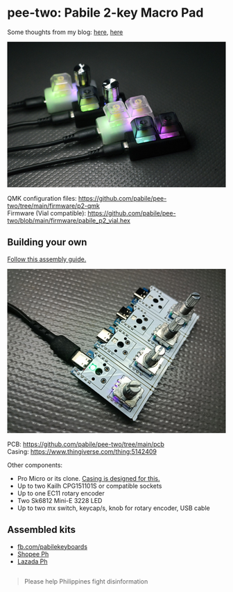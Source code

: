 # pee-two: Pabile 2-key Macro Pad

Some thoughts from my blog: [here](https://pabileonline.blogspot.com/2021/11/1x2-2-key-macro-pad.html), [here](https://pabileonline.blogspot.com/2022/03/a-brief-introduction-to-p2-p9v2-p40v3.html)  

![p2 pee-two Pabile2](https://github.com/pabile/pee-two/blob/2e16d40bc188a089ef017f76e408057dc2d90b49/img/_DSC8363-sm.jpg) 

QMK configuration files: https://github.com/pabile/pee-two/tree/main/firmware/p2-qmk  
Firmware (Vial compatible): https://github.com/pabile/pee-two/blob/main/firmware/pabile_p2_vial.hex  

## Building your own

[Follow this assembly guide.](https://github.com/pabile/Pabile-Keyboards/wiki/Assembly-Guide-for-P2-Macropad)

![p2 pcb](https://github.com/pabile/pee-two/blob/2e16d40bc188a089ef017f76e408057dc2d90b49/img/p2-pcb.jpg) 


PCB: https://github.com/pabile/pee-two/tree/main/pcb  
Casing: https://www.thingiverse.com/thing:5142409

Other components:
- Pro Micro or its clone.  [Casing is designed for this.](https://github.com/pabile/pee-two/blob/main/img/promicro-typec-sm.jpg) 
- Up to two Kailh CPG151101S or compatible sockets
- Up to one EC11 rotary encoder
- Two Sk6812 Mini-E 3228 LED
- Up to two mx switch, keycap/s, knob for rotary encoder, USB cable


## Assembled kits
- [fb.com/pabilekeyboards](https://www.facebook.com/pabilekeyboards) 
- [Shopee Ph](https://shp.ee/8jv9s9j) 
- [Lazada Ph](http://lazada.com.ph/pabile)


## 

> Please help Philippines fight disinformation
